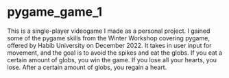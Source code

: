 # pygame_game_1
This is a single-player videogame I made as a personal project. I gained some of the pygame skills from the Winter Workshop covering pygame, offered by Habib University on December 2022. It takes in user input for movement, and the goal is to avoid the spikes and eat the globs. If you eat a certain amount of globs, you win the game. If you lose all your hearts, you lose. After a certain amount of globs, you regain a heart.
